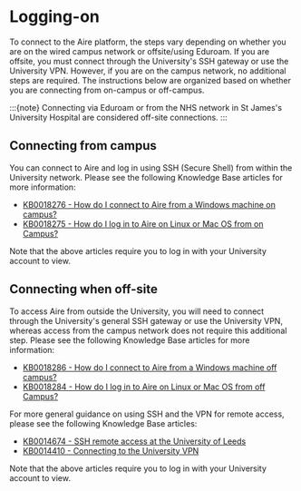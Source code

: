 # Logging-on

To connect to the Aire platform, the steps vary depending on whether you are on the wired campus network or offsite/using Eduroam. If you are offsite, you must connect through the University's SSH gateway or use the University VPN. However, if you are on the campus network, no additional steps are required. The instructions below are organized based on whether you are connecting from on-campus or off-campus.

:::{note}
Connecting via Eduroam or from the NHS network in St James's University Hospital are considered off-site connections. 
:::

## Connecting from campus

You can connect to Aire and log in using SSH (Secure Shell) from within the University network.
Please see the following Knowledge Base articles for more information:

+ <a href="https://it.leeds.ac.uk/it?id=kb_article_view&sysparm_article=KB0018276" target="_blank">KB0018276 - How do I connect to Aire from a Windows machine on campus?</a>
+ <a href="https://it.leeds.ac.uk/it?id=kb_article_view&sysparm_article=KB0018275" target="_blank">KB0018275 - How do I log in to Aire on Linux or Mac OS from on Campus?</a>

Note that the above articles require you to log in with your University account to view.

## Connecting when off-site

To access Aire from outside the University, you will need to connect through the University's general SSH gateway or use the University VPN, whereas access from the campus network does not require this additional step.
Please see the following Knowledge Base articles for more information:

+ <a href="https://it.leeds.ac.uk/it?id=kb_article_view&sysparm_article=KB0018286" target="_blank">KB0018286 - How do I connect to Aire from a Windows machine off campus?</a>
+ <a href="https://it.leeds.ac.uk/it?id=kb_article_view&sysparm_article=KB0018284" target="_blank">KB0018284 - How do I log in to Aire on Linux or Mac OS from off Campus?</a>

For more general guidance on using SSH and the VPN for remote access, please see the following Knowledge Base articles:

+ <a href="https://it.leeds.ac.uk/it?id=kb_article_view&sysparm_article=KB0014674" target="_blank">KB0014674 - SSH remote access at the University of Leeds</a>
+ <a href="https://it.leeds.ac.uk/it?id=kb_article_view&sysparm_article=KB0014410" target="_blank">KB0014410 - Connecting to the University VPN</a>

Note that the above articles require you to log in with your University account to view.
